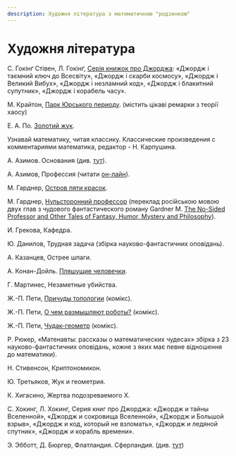 ```yaml
---
description: Художня література з математичною "родзинкою"
---
```


# Художня література

С. Гокінґ Стівен, Л. Гокінґ, [Серія книжок про Джорджа](https://starylev.com.ua/komplekt-z-troh-knyzhok-stivena-ta-lyusi-gokingiv): «Джордж і таємний ключ до Всесвіту», «Джордж і скарби космосу», «Джордж і Великий Вибух», «Джордж і незламний код», «Джордж і блакитний супутник», «Джордж і корабель часу».  


М. Крайтон, [Парк Юрського периоду](https://kmbooks.com.ua/book?code=712444). \(містить цікаві ремарки з теорії хаосу\) 

Е. А. По. [Золотий жук](https://www.ukrlib.com.ua/world/printit.php?tid=63).



Узнавай математику, читая классику. Классические произведения с комментариями математика, редактор - Н. Карпушина.

А. Азимов. Основания \(див. [тут](http://lib.ru/FOUNDATION/)\).

А. Азимов, Профессия \(читати [он-лайн](https://librebook.me/profession/vol1/1)\).

М. Гарднер, [Остров пяти красок](http://lib.ru/INOFANT/GARDNER_M/island.txt).

М. Гарднер, [Нульсторонний профессор](http://lib.ru/INOFANT/GARDNER_M/zero_dim.txt) \(переклад російською мовою двух глав з чудового фантастического роману Gardner M. [The No-Sided Professor and Other Tales of Fantasy, Humor, Mystery and Philosophy](%20https://epdf.pub/the-no-sided-professor.html)\).

И. Грекова, Кафедра.

Ю. Данилов, Трудная задача \(збірка науково-фантастичних оповідань\).

А. Казанцев, Острее шпаги.

А. Конан-Дойль. [Пляшущие человечки](http://lib.ru/AKONANDOJL/sh_dancm.txt).

Г. Мартинес, Незаметные убийства.

Ж.-П. Пети, [Причуды топологии](http://www.savoir-sans-frontieres.com/JPP/telechargeables/Russe/topologicon_russe//topologicon_russe.pdf?fbclid=IwAR3bSiGoNLPHWpamaKV9GNOLt74jUh1TJfrOhIwkIAc4OiY4P3hUkRGhbJM) \(комікс\).

Ж.-П. Пети, [О чем размышляют роботы?](http://www.savoir-sans-frontieres.com/JPP/telechargeables/Russe/robots_russe/ROBOTS_RUSSIAN.pdf?fbclid=IwAR0AKC9IrYTWX6DU8W9QMmR1pkNKRjQEgWBVzNDpmEshGtRRDoUi9qVzAAo) \(комікс\).

Ж.-П. Пети, [Чудак-геометр](http://www.savoir-sans-frontieres.com/JPP/telechargeables/Russe/Geometricon_russe/geometricon_russe.pdf?fbclid=IwAR208jgW-5CoNcaarq7M27L7wgqsg9kp6J4XpYtZBKwiDZslwoLFhETc-4U) \(комікс\).

Р. Рюкер, «Матенавты: рассказы о математических чудесах» збірка з 23 науково-фантастичних оповідань, кожне з яких має певне відношення до математики\).

Н. Стивенсон, Криптономикон.

Ю. Третьяков, Жук и геометрия.

К. Хигасино, Жертва подозреваемого Х.

С. Хокинг, Л. Хокинг, Серия книг про Джорджа: «Джордж и тайны Вселенной», «Джордж и сокровища Вселенной», «Джордж и Большой взрыв», «Джордж и код, который не взломать», «Джордж и ледяной спутник», «Джордж и корабль времени».

Э. Эбботт, Д. Бюргер, Флатландия. Сферландия. \(див. [тут](https://royallib.com/book/byurger_dionis/sferlandiya.html)\)

